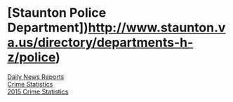 # [Staunton Police Department])http://www.staunton.va.us/directory/departments-h-z/police)  

[Daily News Reports](http://www.staunton.va.us/directory/departments-h-z/police/daily-news-reports)  
[Crime Statistics](http://www.staunton.va.us/directory/departments-h-z/police/2009%20CRIME%20STATS.pdf/view)  
[2015 Crime Statistics](http://www.staunton.va.us/directory/departments-h-z/police/2009%20CRIME%20STATS.pdf/at_download/file)  
